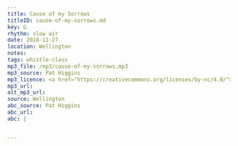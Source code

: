 ```yaml
---
title: Cause of my Sorrows
titleID: cause-of-my-sorrows.md
key: G
rhythm: slow air
date: 2018-11-27
location: Wellington
notes:
tags: whistle-class
mp3_file: /mp3/cause-of-my-sorrows.mp3
mp3_source: Pat Higgins
mp3_licence: <a href="https://creativecommons.org/licenses/by-nc/4.0/">CC-BY-NC-4.0</a>
mp3_url:
alt_mp3_url:
source: Wellington
abc_source: Pat Higgins
abc_url:
abc: |


---
```

